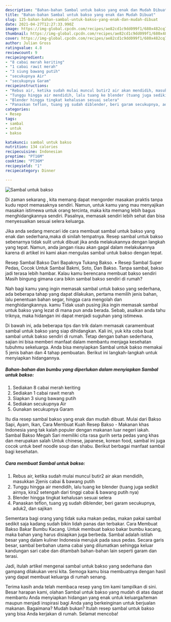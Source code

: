 ```yaml
---
description: "Bahan-bahan Sambal untuk bakso yang enak dan Mudah Dibuat"
title: "Bahan-bahan Sambal untuk bakso yang enak dan Mudah Dibuat"
slug: 125-bahan-bahan-sambal-untuk-bakso-yang-enak-dan-mudah-dibuat
date: 2021-04-27T12:27:33.990Z
image: https://img-global.cpcdn.com/recipes/ae82cd1c9dd099f1/680x482cq70/sambal-untuk-bakso-foto-resep-utama.jpg
thumbnail: https://img-global.cpcdn.com/recipes/ae82cd1c9dd099f1/680x482cq70/sambal-untuk-bakso-foto-resep-utama.jpg
cover: https://img-global.cpcdn.com/recipes/ae82cd1c9dd099f1/680x482cq70/sambal-untuk-bakso-foto-resep-utama.jpg
author: Julian Gross
ratingvalue: 4.8
reviewcount: 9
recipeingredient:
- "8 cabai merah keriting"
- "1 cabai rawit merah"
- "3 siung bawang putih"
- "secukupnya Air"
- "secukupnya Garam"
recipeinstructions:
- "Rebus air, ketika sudah mulai muncul butir2 air akan mendidih, masukkan 2jenis cabai &amp; bawang putih"
- "Tunggu hingga air mendidih, lalu tuang ke blender (tuang juga sedikit airnya, kira2 setengah dari tinggi cabai &amp; bawang putih nya)"
- "Blender hingga tingkat kehalusan sesuai selera"
- "Panaskan teflon, tuang yg sudah diblender, beri garam secukupnya, aduk2, dan sajikan"
categories:
- Resep
tags:
- sambal
- untuk
- bakso

katakunci: sambal untuk bakso 
nutrition: 134 calories
recipecuisine: Indonesian
preptime: "PT16M"
cooktime: "PT36M"
recipeyield: "1"
recipecategory: Dinner

---
```



![Sambal untuk bakso](https://img-global.cpcdn.com/recipes/ae82cd1c9dd099f1/680x482cq70/sambal-untuk-bakso-foto-resep-utama.jpg)

Di zaman  sekarang , kita memang dapat mengorder masakan praktis tanpa kudu repot memasaknya sendiri. Namun, untuk kamu yang mau menyajikan masakan istimewa untuk orang tercinta, maka kita memang lebih bagus menghidangkannya sendiri. Pasalnya, memasak sendiri lebih sehat dan bisa menyesuaikan sesuai selera keluarga.

Jika anda sedang mencari ide cara membuat sambal untuk bakso yang enak dan sederhana,maka di sinilah tempatnya. Resep sambal untuk bakso  sebenarnya tidak sulit untuk dibuat jika anda melakukannya dengan langkah yang tepat. Namun, anda jangan risau akan gagal dalam melakukannya 
karena di artikel ini kami akan mengulas sambal untuk bakso dengan tepat.  

Resep Sambal Bakso Dari Bapaknya Tukang Bakso. • Resep Sambal Super Pedas, Cocok Untuk Sambal Bakmi, Soto, Dan Bakso. Tanpa sambal, bakso jadi terasa lebih hambar. Kalau kamu berencana membuat bakso sendiri Masih bingung gimana cara bikin sambal bakso sendiri di rumah?

Nah bagi kamu yang ingin memasak sambal untuk bakso yang sederhana, ada beberapa tahap yang dapat dilakukan, pertama memilih jenis bahan, lalu penentuan bahan segar, hingga cara mengolah dan menghidangkannya. kamu Tidak usah pusing jika ingin memasak sambal untuk bakso yang lezat di mana pun anda berada. Sebab, asalkan anda  tahu triknya, maka hidangan ini dapat menjadi suguhan yang istimewa.

Di bawah ini, ada beberapa tips dan trik dalam memasak caramembuat sambal untuk bakso yang siap dihidangkan. Kali ini, yuk kita coba buat sambal untuk bakso sendiri di rumah. Tetap dengan bahan sederhana, sajian ini bisa memberi manfaat dalam membantu menjaga kesehatan tubuhmu sekeluarga. Anda bisa menyiapkan Sambal untuk bakso memakai 5 jenis bahan dan 4 tahap pembuatan. Berikut ini langkah-langkah untuk menyiapkan hidangannya.

<!--inarticleads1-->

##### Bahan-bahan dan bumbu yang diperlukan dalam menyiapkan Sambal untuk bakso:

1. Sediakan 8 cabai merah keriting
1. Sediakan 1 cabai rawit merah
1. Siapkan 3 siung bawang putih
1. Sediakan secukupnya Air
1. Gunakan secukupnya Garam


Itu dia resep sambal bakso yang enak dan mudah dibuat. Mulai dari Bakso Sapi, Ayam, Ikan, Cara Membuat Kuah Resep Bakso - Makanan khas Indonesia yang tak kalah populer dengan makanan luar negeri iakah. Sambal Bakso Megah Sari memiliki cita rasa gurih serta pedas yang khas dan merupakan salah Untuk chinese, japanese, korean food, sambal ini juga cocok untuk beef noodle soup dan shabu. Berikut berbagai manfaat sambal bagi kesehatan. 

<!--inarticleads2-->

##### Cara membuat Sambal untuk bakso:

1. Rebus air, ketika sudah mulai muncul butir2 air akan mendidih, masukkan 2jenis cabai &amp; bawang putih
1. Tunggu hingga air mendidih, lalu tuang ke blender (tuang juga sedikit airnya, kira2 setengah dari tinggi cabai &amp; bawang putih nya)
1. Blender hingga tingkat kehalusan sesuai selera
1. Panaskan teflon, tuang yg sudah diblender, beri garam secukupnya, aduk2, dan sajikan


Sementara bagi orang yang tidak suka makan pedas, makan pakai sambal sedikit saja kadang sudah bikin lidah panas dan terbakar. Cara Membuat Bakso Bakar Bumbu Kacang. Untuk membuat bakso bakar bumbu kacang, maka bahan yang harus disiapkan juga berbeda. Sambal adalah istilah besar yang dalam kuliner Indonesia merujuk pada saus pedas. Secara garis besar, sambal berbahan utama cabai yang dilumatkan sehingga keluar kandungan sari cabe dan ditambah bahan-bahan lain seperti garam dan terasi. 

Jadi, itulah artikel mengenai  sambal untuk bakso  yang sederhana dan gampang dilakukan versi kita. Semoga kamu bisa membuatnya dengan hasil yang dapat membuat keluarga di rumah senang. 

Terima kasih anda telah membaca resep yang tim kami tampilkan di sini. Besar harapan kami, olahan  Sambal untuk bakso yang mudah di atas dapat membantu Anda menyiapkan hidangan yang enak untuk keluarga/teman maupun menjadi inspirasi bagi Anda yang berkeinginan untuk berjualan makanan. Bagaimana? Mudah bukan? Itulah resep sambal untuk bakso yang bisa Anda kerjakan di rumah. Selamat mencoba!

